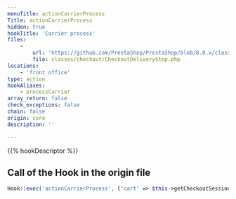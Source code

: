 ```yaml
---
menuTitle: actionCarrierProcess
Title: actionCarrierProcess
hidden: true
hookTitle: 'Carrier process'
files:
    -
        url: 'https://github.com/PrestaShop/PrestaShop/blob/8.0.x/classes/checkout/CheckoutDeliveryStep.php'
        file: classes/checkout/CheckoutDeliveryStep.php
locations:
    - 'front office'
type: action
hookAliases:
    - processCarrier
array_return: false
check_exceptions: false
chain: false
origin: core
description: ''

---
```


{{% hookDescriptor %}}

## Call of the Hook in the origin file

```php
Hook::exec('actionCarrierProcess', ['cart' => $this->getCheckoutSession()->getCart()])
```
